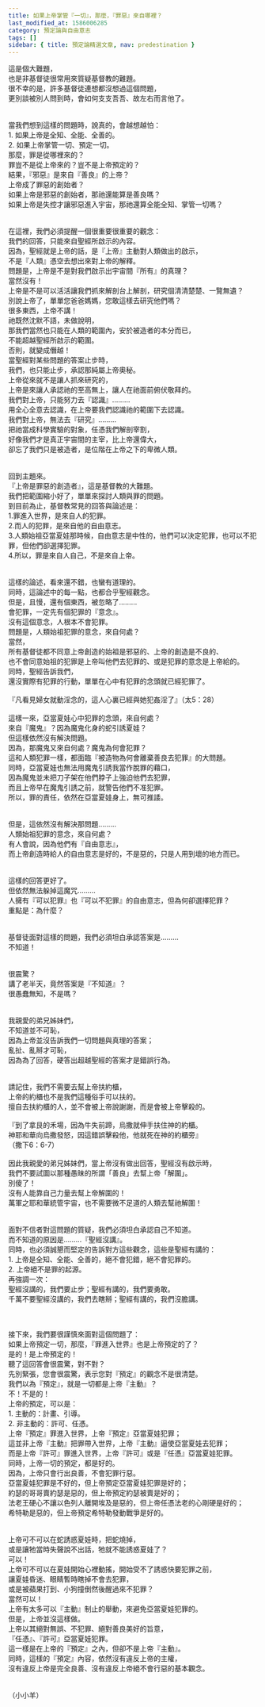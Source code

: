 ```yaml
---
title: 如果上帝掌管『一切』，那麼，『罪惡』來自哪裡？
last_modified_at: 1586006285
category: 預定論與自由意志
tags: []
sidebar: { title: 預定論精選文章, nav: predestination }
---
```


<div>這是個大難題，<br/>
也是非基督徒很常用來質疑基督教的難題。<br/>
很不幸的是，許多基督徒連想都沒想過這個問題，<br/>
更別談被別人問到時，會如何支支吾吾、故左右而言他了。<br/>
 <br/>
 <br/>
當我們想到這樣的問題時，說真的，會越想越怕：<br/>
1. 如果上帝是全知、全能、全善的。<br/>
2. 如果上帝掌管一切、預定一切。<br/>
那麼，罪是從哪裡來的？<br/>
罪豈不是從上帝來的？豈不是上帝預定的？<br/>
結果，『邪惡』是來自『善良』的上帝？<br/>
上帝成了罪惡的創始者？<br/>
如果上帝是邪惡的創始者，那祂還能算是善良嗎？<br/>
如果上帝是失控才讓邪惡進入宇宙，那祂還算全能全知、掌管一切嗎？<br/>
 <br/>
 <br/>
在這裡，我們必須提醒一個很重要很重要的觀念：<br/>
我們的回答，只能來自聖經所啟示的內容。<br/>
因為，聖經就是上帝的話，是『上帝』主動對人類做出的啟示，<br/>
不是『人類』憑空去想出來對上帝的解釋。<br/>
問題是，上帝是不是對我們啟示出宇宙間『所有』的真理？<br/>
當然沒有！<br/>
上帝是不是可以活活讓我們抓來解剖台上解剖，研究個清清楚楚、一覽無遺？<br/>
別說上帝了，單單您爸爸媽媽，您敢這樣去研究他們嗎？<br/>
很多東西，上帝不講！<br/>
祂既然沈默不語，未做說明，<br/>
那我們當然也只能在人類的範圍內，安於被造者的本分而已，<br/>
不能超越聖經所啟示的範圍。<br/>
否則，就變成僭越！<br/>
當聖經對某些問題的答案止步時，<br/>
我們，也只能止步，承認那純屬上帝奧秘。<br/>
上帝從來就不是讓人抓來研究的，<br/>
上帝是來讓人承認祂的至高無上，讓人在祂面前俯伏敬拜的。<br/>
我們對上帝，只能努力去『認識』………<br/>
用全心全意去認識，在上帝要我們認識祂的範圍下去認識。<br/>
我們對上帝，無法去『研究』………<br/>
把祂當成科學實驗的對象，任憑我們解剖宰割，<br/>
好像我們才是真正宇宙間的主宰，比上帝還偉大，<br/>
卻忘了我們只是被造者，是位階在上帝之下的卑微人類。<br/>
 <br/>
 <br/>
回到主題來。<br/>
『上帝是罪惡的創造者』，這是基督教的大難題。<br/>
我們把範圍縮小好了，單單來探討人類與罪的問題。<br/>
到目前為止，基督教常見的回答與論述是：<br/>
1.罪進入世界，是來自人的犯罪。<br/>
2.而人的犯罪，是來自他的自由意志。<br/>
3.人類始祖亞當夏娃那時候，自由意志是中性的，他們可以決定犯罪，也可以不犯罪，但他們卻選擇犯罪。<br/>
4.所以，罪是來自人自己，不是來自上帝。<br/>
 <br/>
 <br/>
這樣的論述，看來還不錯，也蠻有道理的。<br/>
同時，這論述中的每一點，也都合乎聖經觀念。<br/>
但是，且慢，還有個東西，被忽略了………<br/>
會犯罪，一定先有個犯罪的『意念』。<br/>
沒有這個意念，人根本不會犯罪。<br/>
問題是，人類始祖犯罪的意念，來自何處？<br/>
當然，<br/>
所有基督徒都不同意上帝創造的始祖是邪惡的、上帝的創造是不良的、<br/>
也不會同意始祖的犯罪是上帝叫他們去犯罪的、或是犯罪的意念是上帝給的。<br/>
同時，聖經告訴我們，<br/>
還沒實際有犯罪的行動，單單在心中有犯罪的念頭就已經犯罪了。<br/>
 <br/>
『凡看見婦女就動淫念的，這人心裏已經與她犯姦淫了』（太5：28）<br/>
 <br/>
這樣一來，亞當夏娃心中犯罪的念頭，來自何處？<br/>
來自『魔鬼』？因為魔鬼化身的蛇引誘夏娃？<br/>
但這樣依然沒有解決問題。<br/>
因為，那魔鬼又來自何處？魔鬼為何會犯罪？<br/>
這和人類犯罪一樣，都面臨『被造物為何會離棄善良去犯罪』的大問題。<br/>
同時，亞當夏娃也無法用魔鬼引誘我當作脫罪的藉口，<br/>
因為魔鬼並未把刀子架在他們脖子上強迫他們去犯罪，<br/>
而且上帝早在魔鬼引誘之前，就警告他們不准犯罪。<br/>
所以，罪的責任，依然在亞當夏娃身上，無可推諉。<br/>
 <br/>
 <br/>
但是，這依然沒有解決那問題………<br/>
人類始祖犯罪的意念，來自何處？<br/>
有人會說，因為他們有『自由意志』，<br/>
而上帝創造時給人的自由意志是好的，不是惡的，只是人用到壞的地方而已。<br/>
 <br/>
 <br/>
這樣的回答更好了。<br/>
但依然無法躲掉這魔咒………<br/>
人擁有『可以犯罪』也『可以不犯罪』的自由意志，但為何卻選擇犯罪？<br/>
重點是：為什麼？<br/>
 <br/>
 <br/>
基督徒面對這樣的問題，我們必須坦白承認答案是………<br/>
不知道！<br/>
 <br/>
 <br/>
很震驚？<br/>
講了老半天，竟然答案是『不知道』？<br/>
很愚蠢無知，不是嗎？<br/>
 <br/>
 <br/>
我親愛的弟兄姊妹們，<br/>
不知道並不可恥，<br/>
因為上帝並沒告訴我們一切問題與真理的答案；<br/>
亂扯、亂掰才可恥，<br/>
因為為了回答，硬答出超越聖經的答案才是錯誤行為。<br/>
 <br/>
 <br/>
請記住，我們不需要去幫上帝扶約櫃，<br/>
上帝的約櫃也不是我們這種俗手可以扶的。<br/>
擅自去扶約櫃的人，並不會被上帝說謝謝，而是會被上帝擊殺的。<br/>
 <br/>
『到了拿艮的禾場，因為牛失前蹄，烏撒就伸手扶住神的約櫃。<br/>
神耶和華向烏撒發怒，因這錯誤擊殺他，他就死在神的約櫃旁』<br/>
（撒下6：6-7）<br/>
 <br/>
因此我親愛的弟兄姊妹們，當上帝沒有做出回答，聖經沒有啟示時，<br/>
我們不要試圖以那種愚昧的所謂「善良」去幫上帝「解圍」。<br/>
別傻了！<br/>
沒有人能靠自己力量去幫上帝解圍的！<br/>
萬軍之耶和華統管宇宙，也不需要微不足道的人類去幫祂解圍！<br/>
 <br/>
 <br/>
面對不信者對這問題的質疑，我們必須坦白承認自己不知道。<br/>
而不知道的原因是………『聖經沒講』。<br/>
同時，也必須誠懇而堅定的告訴對方這些觀念，這些是聖經有講的：<br/>
1. 上帝是全知、全能、全善的，絕不會犯錯，絕不會犯罪的。<br/>
2. 上帝絕不是罪的起源。<br/>
再強調一次：<br/>
聖經沒講的，我們要止步；聖經有講的，我們要勇敢。<br/>
千萬不要聖經沒講的，我們去瞎掰；聖經有講的，我們沒膽講。<br/>
 <br/>
 <br/>
 <br/>
接下來，我們要很謹慎來面對這個問題了：<br/>
如果上帝預定一切，那麼，『罪進入世界』也是上帝預定的了？<br/>
是的！是上帝預定的！<br/>
聽了這回答會很震驚，對不對？<br/>
先別緊張，您會很震驚，表示您對『預定』的觀念不是很清楚。<br/>
我們以為『預定』，就是一切都是上帝『主動』？<br/>
不！不是的！<br/>
上帝的預定，可以是：<br/>
1. 主動的：計畫、引導。<br/>
2. 非主動的：許可、任憑。<br/>
上帝『預定』罪進入世界，上帝『預定』亞當夏娃犯罪；<br/>
這並非上帝『主動』把罪帶入世界，上帝『主動』逼使亞當夏娃去犯罪；<br/>
而是上帝『許可』罪進入世界，上帝『許可』或是『任憑』亞當夏娃犯罪。<br/>
同時，上帝一切的預定，都是好的。<br/>
因為，上帝只會行出良善，不會犯罪行惡。<br/>
亞當夏娃犯罪是不好的，但上帝預定亞當夏娃犯罪是好的；<br/>
約瑟的哥哥賣約瑟是惡的，但上帝預定約瑟被賣是好的；<br/>
法老王硬心不讓以色列人離開埃及是惡的，但上帝任憑法老的心剛硬是好的；<br/>
希特勒是惡的，但上帝預定希特勒發動戰爭是好的。<br/>
 <br/>
 <br/>
上帝可不可以在蛇誘惑夏娃時，把蛇燒掉，<br/>
或是讓牠當時失聲說不出話，牠就不能誘惑夏娃了？<br/>
可以！<br/>
上帝可不可以在夏娃開始心裡動搖，開始受不了誘惑快要犯罪之前，<br/>
讓夏娃昏迷、眼睛暫時瞎掉不會去犯罪，<br/>
或是被蘋果打到、小狗撞倒然後醒過來不犯罪？<br/>
當然可以！<br/>
上帝有太多可以『主動』制止的舉動，來避免亞當夏娃犯罪的。<br/>
但是，上帝並沒這樣做。<br/>
上帝以其絕對無誤、不犯罪、絕對善良美好的旨意，<br/>
『任憑』、『許可』亞當夏娃犯罪。<br/>
這一樣是在上帝的『預定』之內，但卻不是上帝『主動』。<br/>
同時，這樣的『預定』內容，依然沒有違反上帝的主權，<br/>
沒有違反上帝是完全良善、沒有違反上帝絕不會行惡的基本觀念。<br/>
 <br/>
 <br/>
（小小羊）</div>
<div> </div>
<p> </p>
